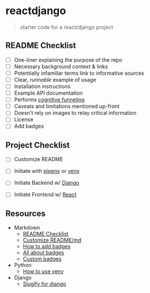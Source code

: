 reactdjango
==================
> starter code for a react/django project



README Checklist
---
- [ ] One-liner explaining the purpose of the repo
- [ ] Necessary background context & links
- [ ] Potentially infamiliar terms link to informative sources
- [ ] Clear, *runnable* example of usage
- [ ] Installation instructions
- [ ] Example API documentation
- [ ] Performs [cognitive funneling](https://github.com/noffle/art-of-readme#cognitive-funneling)
- [ ] Caveats and limitations mentioned up-front
- [ ] Doesn't rely on images to relay critical information
- [ ] License
- [ ] Add badges

Project Checklist
---
- [ ] Customize README
- [ ] Initiate with [pipenv](https://pypi.org/project/pipenv/) or [venv](https://docs.python.org/3/library/venv.html)
- [ ] Initiate Backend w/ [Django](https://docs.djangoproject.com/en/3.1/intro/tutorial01/)
- [ ] Initiate Frontend w/ [React](https://reactjs.org/docs/create-a-new-react-app.html)



Resources
---
- Markdown
  - [README Checklist](https://github.com/noffle/art-of-readme)
  - [Customize README/md](https://sourceforge.net/p/thinwhiteline/wiki/markdown_syntax/)
  - [How to add badges](https://www.codeblocq.com/2016/04/Add-a-build-passing-badge-to-your-github-repository/)
  - [All about badges](https://medium.com/better-programming/add-badges-to-a-github-repository-716d2988dc6a)
  - [Custom badges](https://shields.io/)
- Python
  - [How to use venv](https://sourabhbajaj.com/mac-setup/Python/virtualenv.html)
- Django
  - [Slugify for django](https://docs.djangoproject.com/en/3.1/ref/utils/#module-django.utils.text)

